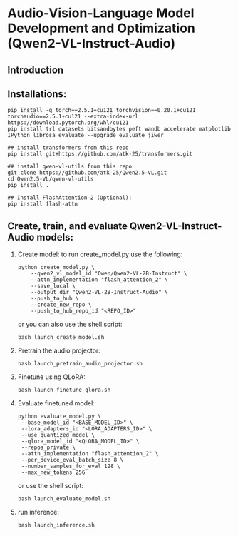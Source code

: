 # Audio-Vision-Language Model Development and Optimization (Qwen2-VL-Instruct-Audio)

## Introduction

## Installations:
```
pip install -q torch==2.5.1+cu121 torchvision==0.20.1+cu121 torchaudio==2.5.1+cu121 --extra-index-url https://download.pytorch.org/whl/cu121
pip install trl datasets bitsandbytes peft wandb accelerate matplotlib IPython librosa evaluate --upgrade evaluate jiwer
```
```
## install transformers from this repo
pip install git+https://github.com/atk-25/transformers.git
```
```
## install qwen-vl-utils from this repo
git clone https://github.com/atk-25/Qwen2.5-VL.git
cd Qwen2.5-VL/qwen-vl-utils
pip install .
```
```
## Install FlashAttention-2 (Optional):
pip install flash-attn
```

## Create, train, and evaluate Qwen2-VL-Instruct-Audio models:
1. Create model: to run create_model.py use the following:
   ```
   python create_model.py \
       --qwen2_vl_model_id "Qwen/Qwen2-VL-2B-Instruct" \
       --attn_implementation "flash_attention_2" \
       --save_local \
       --output_dir "Qwen2-VL-2B-Instruct-Audio" \
       --push_to_hub \
       --create_new_repo \
       --push_to_hub_repo_id "<REPO_ID>"
   ```
   or you can also use the shell script:
   ```
   bash launch_create_model.sh
   ```
3. Pretrain the audio projector:
   ```
   bash launch_pretrain_audio_projector.sh
   ```
4. Finetune using QLoRA:
   ```
   bash launch_finetune_qlora.sh
   ```
6. Evaluate finetuned model:
   ```
   python evaluate_model.py \
    --base_model_id "<BASE_MODEL_ID>" \
    --lora_adapters_id "<LORA_ADAPTERS_ID>" \
    --use_quantized_model \
    --qlora_model_id "<QLORA_MODEL_ID>" \
    --repos_private \
    --attn_implementation "flash_attention_2" \
    --per_device_eval_batch_size 8 \
    --number_samples_for_eval 128 \
    --max_new_tokens 256
   ```
   or use the shell script:
   ```
   bash launch_evaluate_model.sh
   ```
8. run inference:
   ```
   bash launch_inference.sh
   ```
